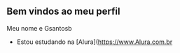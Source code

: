 ## Bem vindos ao meu perfil

Meu nome e Gsantosb

- Estou estudando na [Alura](https://www.Alura.com.br

  
  
  
  
  

